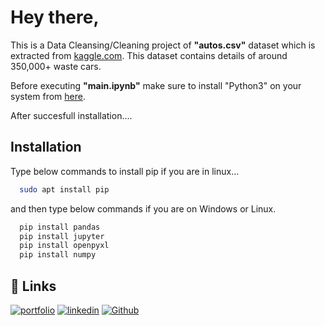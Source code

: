 
# Hey there,

This is a Data Cleansing/Cleaning project of **"autos.csv"** dataset which is extracted from [kaggle.com](https://www.kaggle.com/). This dataset contains details of around 350,000+ waste cars.

Before executing **"main.ipynb"**  make sure to install "Python3" on your system from [here](www.python.org/downloads).

After succesfull installation....


## Installation

Type below commands to install pip if you are in linux...

```bash
  sudo apt install pip
```
and then type below commands if you are on Windows or Linux.

```bash
  pip install pandas
  pip install jupyter
  pip install openpyxl
  pip install numpy
```


    
## 🔗 Links
[![portfolio](https://img.shields.io/badge/my_portfolio-000?style=for-the-badge&logo=ko-fi&logoColor=white)](https://sakshamjoshi.netlify.app/)
[![linkedin](https://img.shields.io/badge/linkedin-0A66C2?style=for-the-badge&logo=linkedin&logoColor=white)](https://www.linkedin.com/in/sakshamjoshi27)
[![Github](https://img.shields.io/badge/Visit_my-Github-purple)](https://github.com/saksham-joshi)


